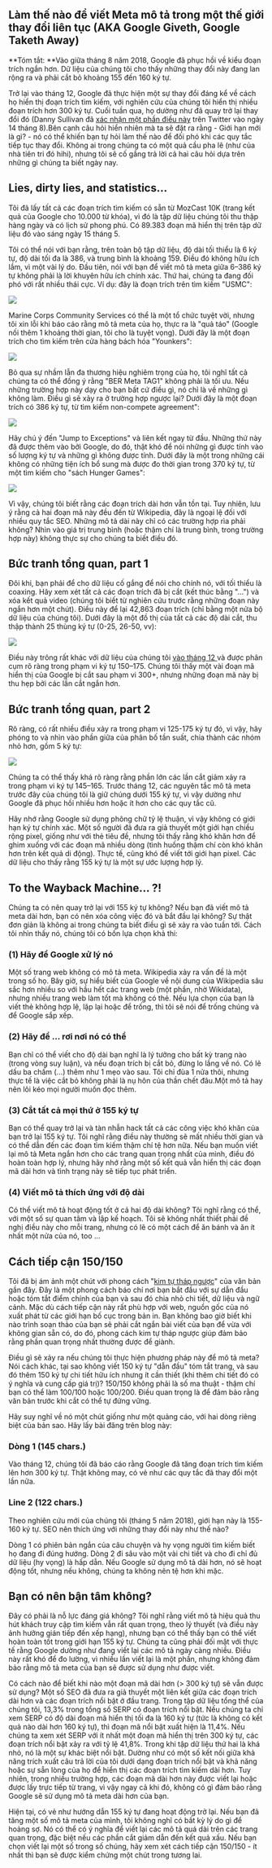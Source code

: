 ## Làm thế nào để viết Meta mô tả trong một thế giới thay đổi liên tục (AKA Google Giveth, Google Taketh Away)

**Tóm tắt: **Vào giữa tháng 8 năm 2018, Google đã phục hồi về kiểu đoạn trích ngắn hơn. Dữ liệu của chúng tôi cho thấy những thay đổi này đang lan rộng ra và phải cắt bỏ khoảng 155 đến 160 ký tự.

Trở lại vào tháng 12, Google đã thực hiện một sự thay đổi đáng kể về cách họ hiển thị đoạn trích tìm kiếm, với nghiên cứu của chúng tôi hiển thị nhiều đoạn trích hơn 300 ký tự. Cuối tuần qua, họ dường như đã quay trở lại thay đổi đó (Danny Sullivan đã [xác nhận một phần điều này](https://twitter.com/dannysullivan/status/996065145443893249) trên Twitter vào ngày 14 tháng 8).Bên cạnh câu hỏi hiển nhiên mà ta sẽ đặt ra rằng - Giới hạn mới là gì? - nó có thể khiến bạn tự hỏi làm thế nào để đối phó khi các quy tắc tiếp tục thay đổi. Không ai trong chúng ta có một quả cầu pha lê (như của nhà tiên tri đó hihi), nhưng tôi sẽ cố gắng trả lời cả hai câu hỏi dựa trên những gì chúng ta biết ngày nay.

## Lies, dirty lies, and statistics...

Tôi đã lấy tất cả các đoạn trích tìm kiếm có sẵn từ MozCast 10K (trang kết quả của Google cho 10.000 từ khóa), vì đó là tập dữ liệu chúng tôi thu thập hàng ngày và có lịch sử phong phú. Có 89.383 đoạn mã hiển thị trên tập dữ liệu đó vào sáng ngày 15 tháng 5.

Tôi có thể nói với bạn rằng, trên toàn bộ tập dữ liệu, độ dài tối thiểu là 6 ký tự, độ dài tối đa là 386, và trung bình là khoảng 159. Điều đó không hữu ích lắm, vì một vài lý do. Đầu tiên, nói với bạn để viết mô tả meta giữa 6–386 ký tự không phải là lời khuyên hữu ích chính xác. Thứ hai, chúng ta đang đối phó với rất nhiều thái cực. Ví dụ: đây là đoạn trích trên tìm kiếm "USMC":

![](//d1avok0lzls2w.cloudfront.net/uploads/blog/meta-desc-2018-1-4065.png)

Marine Corps Community Services có thể là một tổ chức tuyệt vời, nhưng tôi xin lỗi khi báo cáo rằng mô tả meta của họ, thực ra là "quả táo" (Google nối thêm 1 khoảng thời gian, tôi cho là tuyệt vọng). Dưới đây là một đoạn trích cho tìm kiếm trên cửa hàng bách hóa "Younkers":

![](//d1avok0lzls2w.cloudfront.net/uploads/blog/meta-desc-2018-2-4999.png)

Bỏ qua sự nhầm lẫn đa thương hiệu nghiêm trọng của họ, tôi nghĩ tất cả chúng ta có thể đồng ý rằng "BER Meta TAG1" không phải là tối ưu. Nếu những trường hợp này dạy cho bạn bất cứ điều gì, nó chỉ là về những gì không làm. Điều gì sẽ xảy ra ở trường hợp ngược lại? Dưới đây là một đoạn trích có 386 ký tự, từ tìm kiếm non-compete agreement":

![](//d1avok0lzls2w.cloudfront.net/uploads/blog/meta-desc-2018-3-12620.png)

Hãy chú ý đến "Jump to Exceptions" và liên kết ngay từ đầu. Những thứ này đã được thêm vào bởi Google, do đó, thật khó để nói những gì được tính vào số lượng ký tự và những gì không được tính.  Dưới đây là một trong những cái không có những tiện ích bổ sung mà được đo thời gian trong 370 ký tự, từ một tìm kiếm cho "sách Hunger Games":

![](//d1avok0lzls2w.cloudfront.net/uploads/blog/meta-desc-2018-4-11379.png)

Vì vậy, chúng tôi biết rằng các đoạn trích dài hơn vẫn tồn tại. Tuy nhiên, lưu ý rằng cả hai đoạn mã này đều đến từ Wikipedia, đây là ngoại lệ đối với nhiều quy tắc SEO. Những mô tả dài này chỉ có các trường hợp rìa phải không? Nhìn vào giá trị trung bình (hoặc thậm chí là trung bình, trong trường hợp này) không thực sự cho chúng ta biết điều đó.  

## Bức tranh tổng quan, part 1

Đôi khi, bạn phải để cho dữ liệu cố gắng để nói cho chính nó, với tối thiểu là coaxing. Hãy xem xét tất cả các đoạn trích đã bị cắt (kết thúc bằng "...") và xóa kết quả video (chúng tôi biết từ nghiên cứu trước rằng những đoạn này ngắn hơn một chút). Điều này để lại 42,863 đoạn trích (chỉ bằng một nửa bộ dữ liệu của chúng tôi). Dưới đây là một đồ thị của tất cả các độ dài cắt, thu thập thành 25 thùng ký tự (0-25, 26-50, vv):

![](//d1avok0lzls2w.cloudfront.net/uploads/blog/meta-desc-2018-5-4779.png)

Điều này trông rất khác với dữ liệu của chúng tôi [vào tháng 12 ](https://moz.com/blog/how-long-should-your-meta-description-be-2018)và được phân cụm rõ ràng trong phạm vi ký tự 150–175. Chúng tôi thấy một vài đoạn mã hiển thị của Google bị cắt sau phạm vi 300+, nhưng những đoạn mã này bị thu hẹp bởi các lần cắt ngắn hơn.

## Bức tranh tổng quan, part 2

Rõ ràng, có rất nhiều điều xảy ra trong phạm vi 125-175 ký tự đó, vì vậy, hãy phóng to và nhìn vào phần giữa của phân bố tần suất, chia thành các nhóm nhỏ hơn, gồm 5 ký tự:

![](//d1avok0lzls2w.cloudfront.net/uploads/blog/meta-desc-2018-6-4992.png)

Chúng ta có thể thấy khá rõ ràng rằng phần lớn các lần cắt giảm xảy ra trong phạm vi ký tự 145–165. Trước tháng 12, các nguyên tắc mô tả meta trước đây của chúng tôi là giữ chúng dưới 155 ký tự, vì vậy dường như Google đã phục hồi nhiều hơn hoặc ít hơn cho các quy tắc cũ.

Hãy nhớ rằng Google sử dụng phông chữ tỷ lệ thuận, vì vậy không có giới hạn ký tự chính xác. Một số người đã đưa ra giả thuyết một giới hạn chiều rộng pixel, giống như với thẻ tiêu đề, nhưng tôi thấy rằng khó khăn hơn để ghim xuống với các đoạn mã nhiều dòng (tình huống thậm chí còn khó khăn hơn trên kết quả di động). Thực tế, cũng khó để viết tới giới hạn pixel. Các dữ liệu cho thấy rằng 155 ký tự là một sự ước lượng hợp lý.

## To the Wayback Machine... ?!

Chúng ta có nên quay trở lại với 155 ký tự không? Nếu bạn đã viết mô tả meta dài hơn, bạn có nên xóa công việc đó và bắt đầu lại không? Sự thật đơn giản là không ai trong chúng ta biết điều gì sẽ xảy ra vào tuần tới. Cách tôi nhìn thấy nó, chúng tôi có bốn lựa chọn khả thi:

### (1) Hãy để Google xử lý nó

Một số trang web không có mô tả meta. Wikipedia xảy ra vấn đề là một trong số họ. Bây giờ, sự hiểu biết của Google về nội dung của Wikipedia sâu sắc hơn nhiều so với hầu hết các trang web (một phần, nhờ Wikidata), nhưng nhiều trang web làm tốt mà không có thẻ. Nếu lựa chọn của bạn là viết thẻ không hợp lệ, lặp lại hoặc để trống, thì tôi sẽ nói để trống chúng và để Google sắp xếp.

### (2) Hãy để ... rơi nơi nó có thể

Bạn chỉ có thể viết cho độ dài bạn nghĩ là lý tưởng cho bất kỳ trang nào (trong vòng suy luận), và nếu đoạn trích bị cắt bỏ, đừng lo lắng về nó. Có lẽ dấu ba chấm (...) thêm như 1 mẹo vào sau. Tôi chỉ đùa 1 nửa thôi, nhưng thực tế là việc cắt bỏ không phải là nụ hôn của thần chết đâu.Một mô tả hay nên lôi kéo mọi người muốn đọc thêm.

### (3) Cắt tất cả mọi thứ ở 155 ký tự

Bạn có thể quay trở lại và tàn nhẫn hack tất cả các công việc khó khăn của bạn trở lại 155 ký tự. Tôi nghĩ rằng điều này thường sẽ mất nhiều thời gian và có thể dẫn đến các đoạn tìm kiếm thậm chí tệ hơn nữa. Nếu bạn muốn viết lại mô tả Meta ngắn hơn cho các trang quan trọng nhất của mình, điều đó hoàn toàn hợp lý, nhưng hãy nhớ rằng một số kết quả vẫn hiển thị các đoạn mã dài hơn và tình trạng này sẽ tiếp tục phát triển.

### (4) Viết mô tả thích ứng với độ dài

Có thể viết mô tả hoạt động tốt ở cả hai độ dài không? Tôi nghĩ rằng có thể, với một số sự quan tâm và lập kế hoạch. Tôi sẽ không nhất thiết phải đề nghị điều này cho mỗi trang, nhưng có lẽ có một cách để ăn bánh và ăn ít nhất một nửa của nó, too ...

## Cách tiếp cận 150/150
 Tôi đã bị ám ảnh một chút với phong cách "[kim tự tháp ngược](https://moz.com/blog/content-for-answers-inverted-pyramid)" của văn bản gần đây. Đây là một phong cách báo chí nơi bạn bắt đầu với sự dẫn đầu hoặc tóm tắt điểm chính của bạn và sau đó chia nhỏ chi tiết, dữ liệu và ngữ cảnh. Mặc dù cách tiếp cận này rất phù hợp với web, nguồn gốc của nó xuất phát từ các giới hạn bố cục trong bản in. Bạn không bao giờ biết khi nào trình soạn thảo của bạn sẽ phải cắt ngắn bài viết của bạn để vừa với không gian sẵn có, do đó, phong cách kim tự tháp ngược giúp đảm bảo rằng phần quan trọng nhất thường được để giành.

Điều gì sẽ xảy ra nếu chúng tôi thực hiện phương pháp này để mô tả meta? Nói cách khác, tại sao không viết 150 ký tự "dẫn đầu" tóm tắt trang, và sau đó thêm 150 ký tự chi tiết hữu ích nhưng ít cần thiết (khi thêm chi tiết đó có ý nghĩa và cung cấp giá trị)? 150/150 không phải là số ma thuật - thậm chí bạn có thể làm 100/100 hoặc 100/200. Điều quan trọng là để đảm bảo rằng văn bản trước khi cắt có thể tự đứng vững.

Hãy suy nghĩ về nó một chút giống như một quảng cáo, với hai dòng riêng biệt của bản sao. Hãy lấy bài đăng trên blog này:

### Dòng 1 (145 chars.)

Vào tháng 12, chúng tôi đã báo cáo rằng Google đã tăng đoạn trích tìm kiếm lên hơn 300 ký tự. Thật không may, có vẻ như các quy tắc đã thay đổi một lần nữa.

### Line 2 (122 chars.)

Theo nghiên cứu mới của chúng tôi (tháng 5 năm 2018), giới hạn này là 155-160 ký tự. SEO nên thích ứng với những thay đổi này như thế nào?

Dòng 1 có phiên bản ngắn của câu chuyện và hy vọng người tìm kiếm biết họ đang đi đúng hướng. Dòng 2 đi sâu vào một vài chi tiết và cho đi chỉ đủ dữ liệu (hy vọng) là hấp dẫn. Nếu Google sử dụng mô tả dài hơn, nó sẽ hoạt động tốt, nhưng nếu không, chúng ta không nên tệ hơn khi mặc.

## Bạn có nên bận tâm không?

Đây có phải là nỗ lực đáng giá không? Tôi nghĩ rằng viết mô tả hiệu quả thu hút khách truy cập tìm kiếm vẫn rất quan trọng, theo lý thuyết (và điều này ảnh hưởng gián tiếp đến xếp hạng), nhưng bạn có thể thấy bạn có thể viết hoàn toàn tốt trong giới hạn 155 ký tự. Chúng ta cũng phải đối mặt với thực tế rằng Google dường như đang viết lại các mô tả ngày càng nhiều. Điều này rất khó để đo lường, vì nhiều lần viết lại là một phần, nhưng không đảm bảo rằng mô tả meta của bạn sẽ được sử dụng như được viết.

Có cách nào để biết khi nào một đoạn mã dài hơn (> 300 ký tự) sẽ vẫn được sử dụng? Một số SEO đã đưa ra giả thuyết một liên kết giữa các đoạn trích dài hơn và các đoạn trích nổi bật ở đầu trang. Trong tập dữ liệu tổng thể của chúng tôi, 13,3% trong tổng số SERP có đoạn trích nổi bật. Nếu chúng ta chỉ xem SERP có độ dài đoạn mã hiển thị tối đa là 160 ký tự (tức là không có kết quả nào dài hơn 160 ký tự), thì đoạn mã nổi bật xuất hiện là 11,4%. Nếu chúng ta xem xét SERP với ít nhất một đoạn mã hiển thị trên 300 ký tự, các đoạn trích nổi bật xảy ra với tỷ lệ 41,8%. Trong khi tập dữ liệu thứ hai là khá nhỏ, nó là một sự khác biệt nổi bật. Dường như có một số kết nối giữa khả năng trích xuất câu trả lời của tôi dưới dạng đoạn trích nổi bật và khả năng hoặc sự sẵn lòng của họ để hiển thị các đoạn trích tìm kiếm dài hơn. Tuy nhiên, trong nhiều trường hợp, các đoạn mã dài hơn này được viết lại hoặc được lấy trực tiếp từ trang, vì vậy ngay cả khi đó, không có gì đảm bảo rằng Google sẽ sử dụng mô tả meta dài hơn của bạn.

Hiện tại, có vẻ như hướng dẫn 155 ký tự đang hoạt động trở lại. Nếu bạn đã tăng một số mô tả meta của mình, tôi không nghĩ có bất kỳ lý do gì để hoảng sợ. Nó có thể có ý nghĩa để viết lại các mô tả quá dài trên các trang quan trọng, đặc biệt nếu các phần cắt giảm dẫn đến kết quả xấu. Nếu bạn chọn viết lại một số trong số chúng, hãy xem xét cách tiếp cận 150/150 - ít nhất thì bạn sẽ được kiểm chứng một chút trong tương lai.


